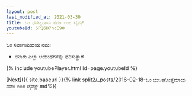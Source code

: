 ```yaml
---
layout: post
last_modified_at: 2021-03-30
title: ಓಂ ಧನೇಶ್ವರಾಯ ನಮಃ ೧೦೮ ಟೈಮ್ಸ್
youtubeId: SPQ6D7ncE90
---
```

 
 
 ಓಂ ಸರ್ವಾಯುಧಯ ನಮಃ  
 
 -  ಯಾರು ಎಲ್ಲಾ ಆಯುಧಗಳನ್ನು ಧರಿಸುತ್ತಾರೆ 
 
  
 
  
 
 
 
 
 
 


{% include youtubePlayer.html id=page.youtubeId %}
 
[Next]({{ site.baseurl }}{% link  split2/_posts/2016-02-18-ಓಂ ಭುಜಘೋತ್ತಮಾಯ ನಮಃ ೧೦೮ ಟೈಮ್ಸ್.md%})
 
